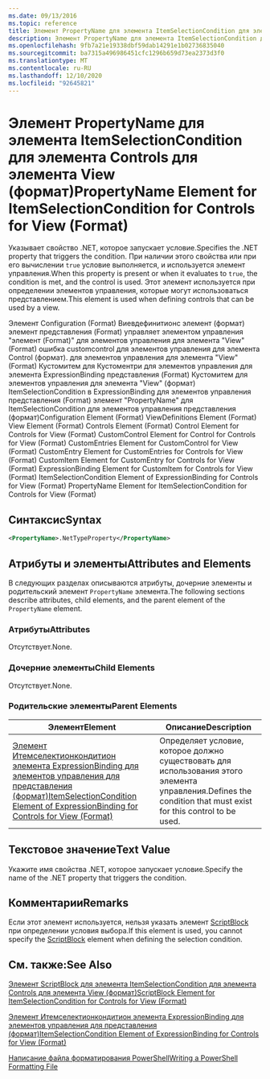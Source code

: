 ```yaml
---
ms.date: 09/13/2016
ms.topic: reference
title: Элемент PropertyName для элемента ItemSelectionCondition для элемента Controls для элемента View (формат)
description: Элемент PropertyName для элемента ItemSelectionCondition для элемента Controls для элемента View (формат)
ms.openlocfilehash: 9fb7a21e19338dbf59dab14291e1b02736835040
ms.sourcegitcommit: ba7315a496986451cfc1296b659d73ea2373d3f0
ms.translationtype: MT
ms.contentlocale: ru-RU
ms.lasthandoff: 12/10/2020
ms.locfileid: "92645821"
---
```

# <a name="propertyname-element-for-itemselectioncondition-for-controls-for-view-format"></a><span data-ttu-id="c1d2e-103">Элемент PropertyName для элемента ItemSelectionCondition для элемента Controls для элемента View (формат)</span><span class="sxs-lookup"><span data-stu-id="c1d2e-103">PropertyName Element for ItemSelectionCondition for Controls for View (Format)</span></span>

<span data-ttu-id="c1d2e-104">Указывает свойство .NET, которое запускает условие.</span><span class="sxs-lookup"><span data-stu-id="c1d2e-104">Specifies the .NET property that triggers the condition.</span></span> <span data-ttu-id="c1d2e-105">При наличии этого свойства или при его вычислении `true` условие выполняется, и используется элемент управления.</span><span class="sxs-lookup"><span data-stu-id="c1d2e-105">When this property is present or when it evaluates to `true`, the condition is met, and the control is used.</span></span> <span data-ttu-id="c1d2e-106">Этот элемент используется при определении элементов управления, которые могут использоваться представлением.</span><span class="sxs-lookup"><span data-stu-id="c1d2e-106">This element is used when defining controls that can be used by a view.</span></span>

<span data-ttu-id="c1d2e-107">Элемент Configuration (Format) Виевдефинитионс элемент (формат) элемент представления (Format) управляет элементом управления "элемент (Format)" для элементов управления для элемента "View" (Format) ошибка customcontrol для элементов управления для элемента Control (формат). для элементов управления для элемента "View" (Format) Кустомитем для Кустоментри для элементов управления для элемента ExpressionBinding представления (Format) Кустомитем для элементов управления для элемента "View" (формат) ItemSelectionCondition в ExpressionBinding для элементов управления представления (Format) элемент "PropertyName" для ItemSelectionCondition для элементов управления представления (формат)</span><span class="sxs-lookup"><span data-stu-id="c1d2e-107">Configuration Element (Format) ViewDefinitions Element (Format) View Element (Format) Controls Element (Format) Control Element for Controls for View (Format) CustomControl Element for Control for Controls for View (Format) CustomEntries Element for CustomControl for View (Format) CustomEntry Element for CustomEntries for Controls for View (Format) CustomItem Element for CustomEntry for Controls for View (Format) ExpressionBinding Element for CustomItem for Controls for View (Format) ItemSelectionCondition Element of ExpressionBinding for Controls for View (Format) PropertyName Element for ItemSelectionCondition for Controls for View (Format)</span></span>

## <a name="syntax"></a><span data-ttu-id="c1d2e-108">Синтаксис</span><span class="sxs-lookup"><span data-stu-id="c1d2e-108">Syntax</span></span>

```xml
<PropertyName>.NetTypeProperty</PropertyName>
```

## <a name="attributes-and-elements"></a><span data-ttu-id="c1d2e-109">Атрибуты и элементы</span><span class="sxs-lookup"><span data-stu-id="c1d2e-109">Attributes and Elements</span></span>

<span data-ttu-id="c1d2e-110">В следующих разделах описываются атрибуты, дочерние элементы и родительский элемент `PropertyName` элемента.</span><span class="sxs-lookup"><span data-stu-id="c1d2e-110">The following sections describe attributes, child elements, and the parent element of the `PropertyName` element.</span></span>

### <a name="attributes"></a><span data-ttu-id="c1d2e-111">Атрибуты</span><span class="sxs-lookup"><span data-stu-id="c1d2e-111">Attributes</span></span>

<span data-ttu-id="c1d2e-112">Отсутствует.</span><span class="sxs-lookup"><span data-stu-id="c1d2e-112">None.</span></span>

### <a name="child-elements"></a><span data-ttu-id="c1d2e-113">Дочерние элементы</span><span class="sxs-lookup"><span data-stu-id="c1d2e-113">Child Elements</span></span>

<span data-ttu-id="c1d2e-114">Отсутствует.</span><span class="sxs-lookup"><span data-stu-id="c1d2e-114">None.</span></span>

### <a name="parent-elements"></a><span data-ttu-id="c1d2e-115">Родительские элементы</span><span class="sxs-lookup"><span data-stu-id="c1d2e-115">Parent Elements</span></span>

|<span data-ttu-id="c1d2e-116">Элемент</span><span class="sxs-lookup"><span data-stu-id="c1d2e-116">Element</span></span>|<span data-ttu-id="c1d2e-117">Описание</span><span class="sxs-lookup"><span data-stu-id="c1d2e-117">Description</span></span>|
|-------------|-----------------|
|[<span data-ttu-id="c1d2e-118">Элемент Итемселектионкондитион элемента ExpressionBinding для элементов управления для представления (формат)</span><span class="sxs-lookup"><span data-stu-id="c1d2e-118">ItemSelectionCondition Element of ExpressionBinding for Controls for View (Format)</span></span>](./itemselectioncondition-element-for-expressionbinding-for-controls-for-view-format.md)|<span data-ttu-id="c1d2e-119">Определяет условие, которое должно существовать для использования этого элемента управления.</span><span class="sxs-lookup"><span data-stu-id="c1d2e-119">Defines the condition that must exist for this control to be used.</span></span>|

## <a name="text-value"></a><span data-ttu-id="c1d2e-120">Текстовое значение</span><span class="sxs-lookup"><span data-stu-id="c1d2e-120">Text Value</span></span>

<span data-ttu-id="c1d2e-121">Укажите имя свойства .NET, которое запускает условие.</span><span class="sxs-lookup"><span data-stu-id="c1d2e-121">Specify the name of the .NET property that triggers the condition.</span></span>

## <a name="remarks"></a><span data-ttu-id="c1d2e-122">Комментарии</span><span class="sxs-lookup"><span data-stu-id="c1d2e-122">Remarks</span></span>

<span data-ttu-id="c1d2e-123">Если этот элемент используется, нельзя указать элемент [ScriptBlock](./scriptblock-element-for-itemselectioncondition-for-controls-for-view-format.md) при определении условия выбора.</span><span class="sxs-lookup"><span data-stu-id="c1d2e-123">If this element is used, you cannot specify the [ScriptBlock](./scriptblock-element-for-itemselectioncondition-for-controls-for-view-format.md) element when defining the selection condition.</span></span>

## <a name="see-also"></a><span data-ttu-id="c1d2e-124">См. также:</span><span class="sxs-lookup"><span data-stu-id="c1d2e-124">See Also</span></span>

[<span data-ttu-id="c1d2e-125">Элемент ScriptBlock для элемента ItemSelectionCondition для элемента Controls для элемента View (формат)</span><span class="sxs-lookup"><span data-stu-id="c1d2e-125">ScriptBlock Element for ItemSelectionCondition for Controls for View (Format)</span></span>](./scriptblock-element-for-itemselectioncondition-for-controls-for-view-format.md)

[<span data-ttu-id="c1d2e-126">Элемент Итемселектионкондитион элемента ExpressionBinding для элементов управления для представления (формат)</span><span class="sxs-lookup"><span data-stu-id="c1d2e-126">ItemSelectionCondition Element of ExpressionBinding for Controls for View (Format)</span></span>](./itemselectioncondition-element-for-expressionbinding-for-controls-for-view-format.md)

[<span data-ttu-id="c1d2e-127">Написание файла форматирования PowerShell</span><span class="sxs-lookup"><span data-stu-id="c1d2e-127">Writing a PowerShell Formatting File</span></span>](./writing-a-powershell-formatting-file.md)
